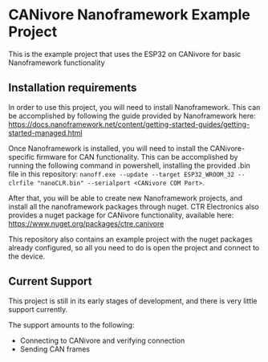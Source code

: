 # CANivore Nanoframework Example Project
This is the example project that uses the ESP32 on CANivore for basic Nanoframework functionality

## Installation requirements
In order to use this project, you will need to install Nanoframework.
This can be accomplished by following the guide provided by Nanoframework here: https://docs.nanoframework.net/content/getting-started-guides/getting-started-managed.html

Once Nanoframework is installed, you will need to install the CANivore-specific firmware for CAN functionality.
This can be accomplished by running the following command in powershell, installing the provided .bin file in this repository: `nanoff.exe --update --target ESP32_WROOM_32 --clrfile "nanoCLR.bin" --serialport <CANivore COM Port>`.

After that, you will be able to create new Nanoframework projects, and install all the nanoframework packages through nuget.
CTR Electronics also provides a nuget package for CANivore functionality, available here: https://www.nuget.org/packages/ctre.canivore

This repository also contains an example project with the nuget packages already configured, so all you need to do is open the project and connect to the device.

## Current Support
This project is still in its early stages of development, and there is very little support currently.

The support amounts to the following:
 - Connecting to CANivore and verifying connection
 - Sending CAN frames

